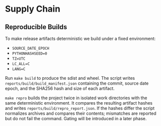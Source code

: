 # Supply Chain

## Reproducible Builds
To make release artifacts deterministic we build under a fixed environment:

- `SOURCE_DATE_EPOCH`
- `PYTHONHASHSEED=0`
- `TZ=UTC`
- `LC_ALL=C`
- `LANG=C`

Run `make build` to produce the sdist and wheel. The script writes
`reports/build/build_manifest.json` containing the commit, source date
epoch, and the SHA256 hash and size of each artifact.

`make repro` builds the project twice in isolated work directories with the
same deterministic environment. It compares the resulting artifact hashes
and writes `reports/build/repro_report.json`. If the hashes differ the script
normalizes archives and compares their contents; mismatches are reported but do
not fail the command. Gating will be introduced in a later phase.
